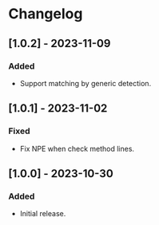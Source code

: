 # Changelog


## [1.0.2] - 2023-11-09

### Added
- Support matching by generic detection.

## [1.0.1] - 2023-11-02

### Fixed
- Fix NPE when check method lines.

## [1.0.0] - 2023-10-30

### Added
- Initial release.